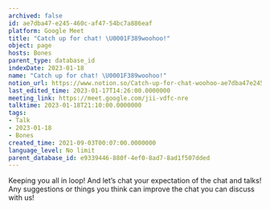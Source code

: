 ```yaml
---
archived: false
id: ae7dba47-e245-460c-af47-54bc7a886eaf
platform: Google Meet
title: "Catch up for chat! \U0001F389woohoo!"
object: page
hosts: Bones
parent_type: database_id
indexDate: 2023-01-18
name: "Catch up for chat! \U0001F389woohoo!"
notion_url: https://www.notion.so/Catch-up-for-chat-woohoo-ae7dba47e245460caf4754bc7a886eaf
last_edited_time: 2023-01-17T14:26:00.0000000
meeting_link: https://meet.google.com/jii-vdfc-nre
talktime: 2023-01-18T21:10:00.0000000
tags:
- Talk
- 2023-01-18
- Bones
created_time: 2021-09-03T00:07:00.0000000
language_level: No limit
parent_database_id: e9339446-880f-4ef0-8ad7-8ad1f507dded
---
```


Keeping you all in loop! And let’s chat your expectation of the chat and talks!
Any suggestions or things you think can improve the chat you can discuss with us!





